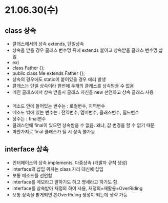 # 21.06.30(수)
## class 상속
- 클래스에서의 상속 extends, 단일상속
- 상속을 받을 경우 클래스 변수명 뒤에 extends 붙이고 상속받을 클래스 변수명 삽입
- ex)
-    class Father {};
-    public class Me extends Father {};
- 상속의 경우에도 static이 붙어있을 경우 에러 발생
- 클래스는 단일 상속이라 한번에 두개의 클래스를 상속받을 수 없음
- 메인 클래스에서 상속 받을시 클래스 자신을 new 선언하고 상속 클래스 사용
###
- 메소드 안에 들어있는 변수는 : 로컬변수, 지역변수
- 메소드 밖에 있는 변수는 : 전역변수, 멤버변수, 클래스변수, 필드변수
- 상수는 : final변수
- 클래스안에 final이 있으면 상속받을 수 없음. 왜냐, 값 변경을 할 수 없기 때문
- 마찬가지로 final 클래스가 될 시 상속 불가능
###
## interface 상속
- 인터페이스의 상속 implements, 다중상속 (개발자 규칙 생성)
- interface의 삽입 위치는 class 자리 대신에 삽입
- 보통 메소드를 선언함
- interface를 메모라고 말하기도 하고 명세라고 하기도 함
- interface를 상속받아 재정의 하여 사용, 재정의=재활용=OverRiding
- 보통 상속을 받게되면 @OverRiding 생성이 되는데 생략 가능